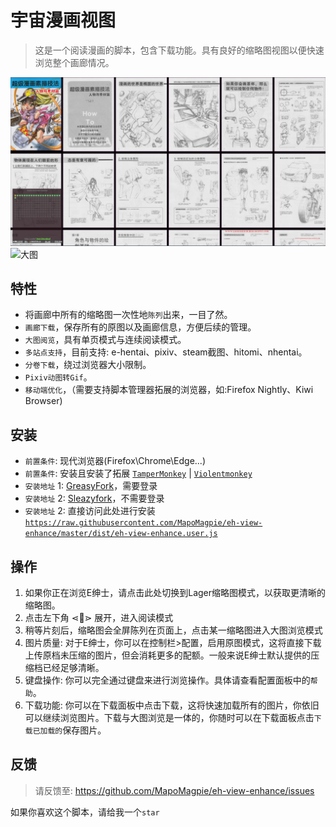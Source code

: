 # 宇宙漫画视图
> 这是一个阅读漫画的脚本，包含下载功能。具有良好的缩略图视图以便快速浏览整个画廊情况。

![预览](.assets/preview.jpg "预览")
![大图](.assets/big-image-reading.jpg "大图")

## 特性

- 将画廊中所有的缩略图一次性地`陈列`出来，一目了然。
- `画廊下载`，保存所有的原图以及画廊信息，方便后续的管理。
- `大图阅览`，具有单页模式与连续阅读模式。
- `多站点支持`，目前支持: e-hentai、pixiv、steam截图、hitomi、nhentai。
- `分卷下载`，绕过浏览器大小限制。
- `Pixiv动图转Gif`。
- `移动端优化`，（需要支持脚本管理器拓展的浏览器，如:Firefox Nightly、Kiwi Browser)

## 安装

- `前置条件`: 现代浏览器(Firefox\Chrome\Edge...)
- `前置条件`: 安装且安装了拓展 [`TamperMonkey`](https://www.tampermonkey.net/) | [`Violentmonkey`](https://violentmonkey.github.io/)
- `安装地址` 1: [GreasyFork](https://greasyfork.org/en/scripts/397848-e-hentai-view-enhance)，需要登录
- `安装地址` 2: [Sleazyfork](https://sleazyfork.org/en/scripts/397848-e-hentai-view-enhance)，不需要登录
- `安装地址` 2: 直接访问此处进行安装[`https://raw.githubusercontent.com/MapoMagpie/eh-view-enhance/master/dist/eh-view-enhance.user.js`](https://raw.githubusercontent.com/MapoMagpie/eh-view-enhance/master/dist/eh-view-enhance.user.js)

## 操作

1. 如果你正在浏览E绅士，请点击此处切换到Lager缩略图模式，以获取更清晰的缩略图。
2. 点击左下角 ⋖📖⋗ 展开，进入阅读模式
3. 稍等片刻后，缩略图会全屏陈列在页面上，点击某一缩略图进入大图浏览模式
4. 图片质量: 对于E绅士，你可以在控制栏>配置，启用原图模式，这将直接下载上传原档未压缩的图片，但会消耗更多的配额。一般来说E绅士默认提供的压缩档已经足够清晰。
5. 键盘操作: 你可以完全通过键盘来进行浏览操作。具体请查看配置面板中的`帮助`。
6. 下载功能: 你可以在下载面板中点击下载，这将快速加载所有的图片，你依旧可以继续浏览图片。下载与大图浏览是一体的，你随时可以在下载面板点击`下载已加载的`保存图片。

## 反馈

> 请反馈至: https://github.com/MapoMagpie/eh-view-enhance/issues

如果你喜欢这个脚本，请给我一个`star`
